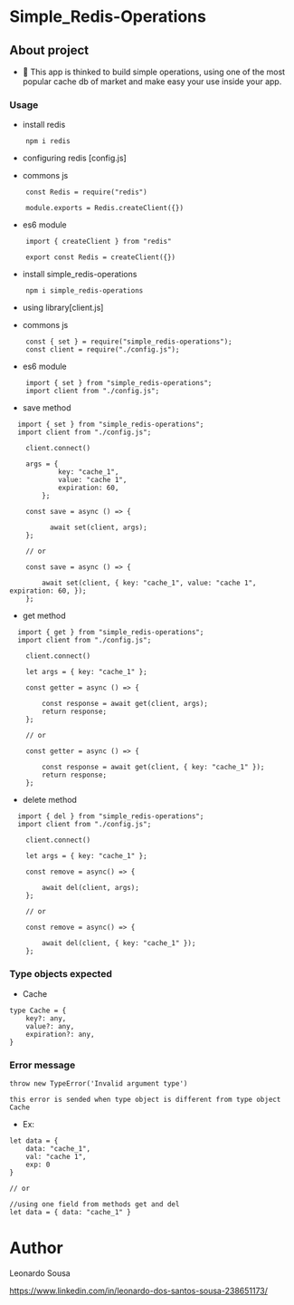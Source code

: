 # Simple_Redis-Operations

## About project

- 🔭 This app is thinked to build simple operations, using
  one of the most popular cache db of market and make easy your use inside your app.

### Usage

- install redis

```
    npm i redis

```

- configuring redis [config.js]

- commons js

```
    const Redis = require("redis")

    module.exports = Redis.createClient({})

```

- es6 module

```
    import { createClient } from "redis"

    export const Redis = createClient({})

```

- install simple_redis-operations

```
    npm i simple_redis-operations

```

- using library[client.js]

- commons js

```
    const { set } = require("simple_redis-operations");
    const client = require("./config.js");

```

- es6 module

```
    import { set } from "simple_redis-operations";
    import client from "./config.js";

```

- save method

```
  import { set } from "simple_redis-operations";
  import client from "./config.js";

    client.connect()

    args = {
            key: "cache_1",
            value: "cache 1",
            expiration: 60,
        };

    const save = async () => {

          await set(client, args);
    };

    // or

    const save = async () => {

        await set(client, { key: "cache_1", value: "cache 1", expiration: 60, });
    };
```

- get method

```
  import { get } from "simple_redis-operations";
  import client from "./config.js";

    client.connect()

    let args = { key: "cache_1" };

    const getter = async () => {

        const response = await get(client, args);
        return response;
    };

    // or

    const getter = async () => {

        const response = await get(client, { key: "cache_1" });
        return response;
    };
```

- delete method

```
  import { del } from "simple_redis-operations";
  import client from "./config.js";

    client.connect()

    let args = { key: "cache_1" };

    const remove = async() => {

        await del(client, args);
    };

    // or

    const remove = async() => {

        await del(client, { key: "cache_1" });
    };
```

### Type objects expected

- Cache

```
type Cache = {
    key?: any,
    value?: any,
    expiration?: any,
}
```

### Error message

```
throw new TypeError('Invalid argument type')

```

```
this error is sended when type object is different from type object Cache

```

- Ex:

```
let data = {
    data: "cache_1",
    val: "cache 1",
    exp: 0
}

// or

//using one field from methods get and del
let data = { data: "cache_1" }

```

# Author

Leonardo Sousa

https://www.linkedin.com/in/leonardo-dos-santos-sousa-238651173/
